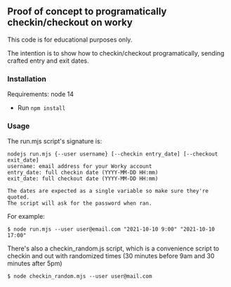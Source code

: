 ## Proof of concept to programatically checkin/checkout on worky

This code is for educational purposes only.

The intention is to show how to checkin/checkout programatically, sending crafted entry and exit dates.

### Installation

Requirements: node 14

- Run `npm install`

### Usage

The run.mjs script's signature is:

```
nodejs run.mjs {--user username} [--checkin entry_date] [--checkout exit_date]
username: email address for your Worky account
entry_date: full checkin date (YYYY-MM-DD HH:mm) 
exit_date: full checkout date (YYYY-MM-DD HH:mm)

The dates are expected as a single variable so make sure they're quoted.
The script will ask for the password when ran.
```

For example:

```
$ node run.mjs --user user@email.com "2021-10-10 9:00" "2021-10-10 17:00"
```

There's also a checkin_random.js script, which is a convenience script to checkin and out with randomized times (30 minutes before 9am and 30 minutes after 5pm)

```
$ node checkin_random.mjs --user user@mail.com
```

